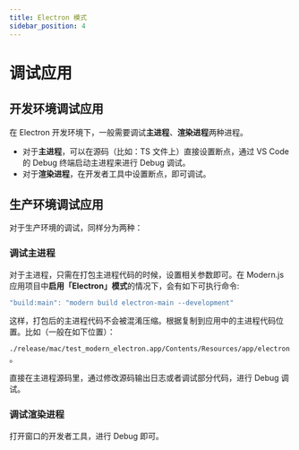 ```yaml
---
title: Electron 模式
sidebar_position: 4
---
```


# 调试应用

## 开发环境调试应用
在 Electron 开发环境下，一般需要调试**主进程**、**渲染进程**两种进程。

- 对于**主进程**，可以在源码（比如：TS 文件上）直接设置断点，通过 VS Code 的 Debug 终端启动主进程来进行 Debug 调试。
- 对于**渲染进程**，在开发者工具中设置断点，即可调试。

## 生产环境调试应用
对于生产环境的调试，同样分为两种：

### 调试主进程
对于主进程，只需在打包主进程代码的时候，设置相关参数即可。在 Modern.js 应用项目中**启用「Electron」模式**的情况下，会有如下可执行命令:

```js
"build:main": "modern build electron-main --development"
```

这样，打包后的主进程代码不会被混淆压缩。根据复制到应用中的主进程代码位置。比如（一般在如下位置）：

`./release/mac/test_modern_electron.app/Contents/Resources/app/electron`。

直接在主进程源码里，通过修改源码输出日志或者调试部分代码，进行 Debug 调试。

### 调试渲染进程

打开窗口的开发者工具，进行 Debug 即可。
